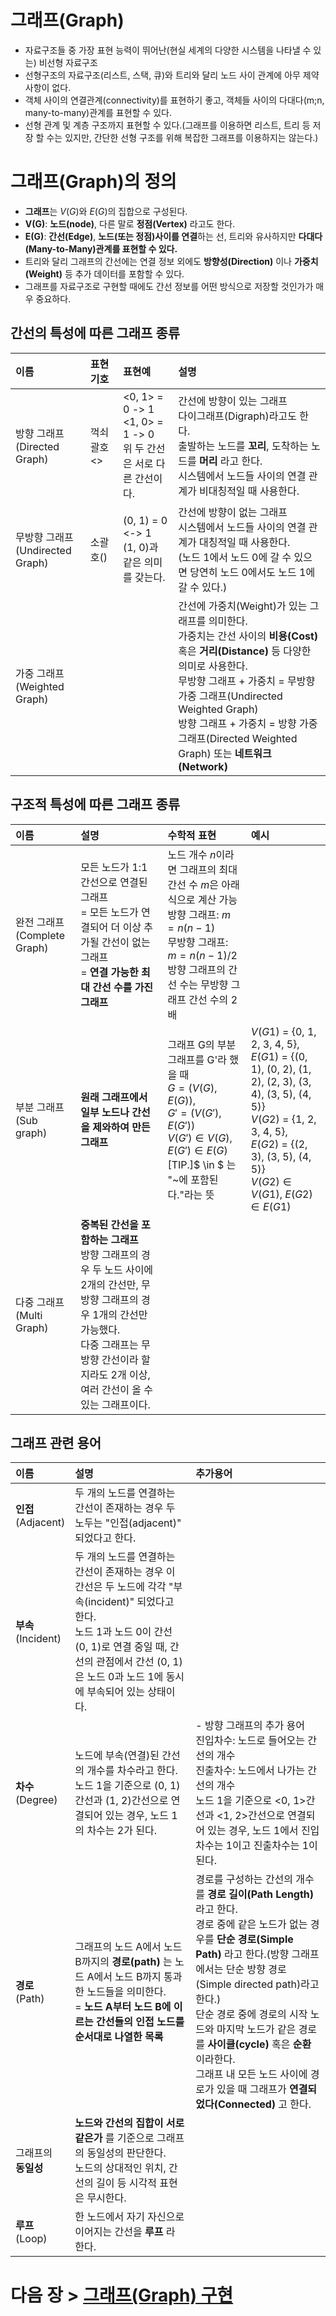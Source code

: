 # 그래프(Graph)
- 자료구조들 중 가장 표현 능력이 뛰어난(현실 세계의 다양한 시스템을 나타낼 수 있는) 비선형 자료구조
- 선형구조의 자료구조(리스트, 스택, 큐)와 트리와 달리 노드 사이 관계에 아무 제약사항이 없다.
- 객체 사이의 연결관계(connectivity)를 표현하기 좋고, 객체들 사이의 다대다(m;n, many-to-many)관계를 표현할 수 있다.
- 선형 관계 및 계층 구조까지 표현할 수 있다.(그래프를 이용하면 리스트, 트리 등 저장 할 수는 있지만, 간단한 선형 구조를 위해 복잡한 그래프를 이용하지는 않는다.)

# 그래프(Graph)의 정의
- **그래프**는 $V(G)$와 $E(G)$의 집합으로 구성된다.
- **V(G)**: **노드(node)**, 다른 말로 **정점(Vertex)** 라고도 한다.
- **E(G)**: **간선(Edge)**, **노드(또는 정점)사이를 연결**하는 선, 트리와 유사하지만 **다대다(Many-to-Many)관계를 표현할 수 있다.**
- 트리와 달리 그래프의 간선에는 연결 정보 외에도 **방향성(Direction)** 이나 **가중치(Weight)** 등 추가 데이터를 포함할 수 있다.
- 그래프를 자료구조로 구현할 때에도 간선 정보를 어떤 방식으로 저장할 것인가가 매우 중요하다.

## 간선의 특성에 따른 그래프 종류
| 이름                                 | 표현기호    | 표현예                                                                   | 설명  |
| :----------------------------------- | :---------- | :----------------------------------------------------------------------- | :------ |
| 방향 그래프<br/>(Directed Graph)     | 꺽쇠 괄호<> | <0, 1> = 0 -> 1<br/><1, 0> = 1 -> 0<br/>위 두 간선은 서로 다른 간선이다. | 간선에 방향이 있는 그래프<br/>다이그래프(Digraph)라고도 한다.<br/>출발하는 노드를 **꼬리**, 도착하는 노드를 **머리** 라고 한다.<br/>시스템에서 노드들 사이의 연결 관계가 비대칭적일 때 사용한다. |
| 무방향 그래프<br/>(Undirected Graph) | 소괄호()    | (0, 1) = 0 <-> 1<br/>(1, 0)과 같은 의미를 갖는다.                        | 간선에 방향이 없는 그래프<br/>시스템에서 노드들 사이의 연결 관계가 대칭적일 때 사용한다.<br/>(노드 1에서 노드 0에 갈 수 있으면 당연히 노드 0에서도 노드 1에 갈 수 있다.)                         |
| 가중 그래프<br/>(Weighted Graph)          |             |                                                                 |간선에 가중치(Weight)가 있는 그래프를 의미한다.<br/>가중치는 간선 사이의 **비용(Cost)** 혹은 **거리(Distance)** 등 다양한 의미로 사용한다.<br/>무방향 그래프 + 가중치 = 무방향 가중 그래프(Undirected Weighted Graph)<br/>방향 그래프 + 가중치 = 방향 가중 그래프(Directed Weighted Graph) 또는 **네트워크(Network)**

## 구조적 특성에 따른 그래프 종류
이름 | 설명 | 수학적 표현 | 예시
:--|:--|:--|:--|
완전 그래프<br/>(Complete Graph)|모든 노드가 1:1 간선으로 연결된 그래프<br/> = 모든 노드가 연결되어 더 이상 추가될 간선이 없는 그래프<br/> = **연결 가능한 최대 간선 수를 가진 그래프**|노드 개수 $n$이라면 그래프의 최대 간선 수 $m$은 아래 식으로 계산 가능 <br/>방향 그래프: $m = n(n - 1)$<br/>무방향 그래프: $m = n(n - 1) / 2$<br/>방향 그래프의 간선 수는 무방향 그래프 간선 수의 2배|
부분 그래프<br/>(Sub graph)|**원래 그래프에서 일부 노드나 간선을 제와하여 만든 그래프**|그래프 G의 부분 그래프를 G'라 했을 때 <br/>$G = (V(G), E(G))$,<br/>$G' = (V(G'), E(G'))$<br/>$V(G') \in V(G)$,<br/> $E(G') \in E(G)$<br/>[TIP.]$ \in $ 는 "~에 포함된다."라는 뜻|$V(G1)$ = {0, 1, 2, 3, 4, 5}, <br/>$E(G1)$ = {(0, 1), (0, 2), (1, 2), (2, 3), (3, 4), (3, 5), (4, 5)}<br/>$V(G2)$ = {1, 2, 3, 4, 5}, <br/>$E(G2)$ = {(2, 3), (3, 5), (4, 5)}<br/>$V(G2) \in V(G1)$, $E(G2) \in E(G1)$   
다중 그래프<br/>(Multi Graph)|**중복된 간선을 포함하는 그래프** <br/>방향 그래프의 경우 두 노드 사이에 2개의 간선만, 무방향 그래프의 경우 1개의 간선만 가능했다.<br/>다중 그래프는 무방향 간선이라 할지라도 2개 이상, 여러 간선이 올 수 있는 그래프이다.


## 그래프 관련 용어
이름 | 설명 | 추가용어
:--|:--|:--
**인접**<br/>(Adjacent)|두 개의 노드를 연결하는 간선이 존재하는 경우 두 노두는 "인접(adjacent)" 되었다고 한다.
**부속**<br/>(Incident)|두 개의 노드를 연결하는 간선이 존재하는 경우 이 간선은 두 노드에 각각 "부속(incident)" 되었다고 한다.<br/>노드 1과 노드 0이 간선 (0, 1)로 연결 중일 때, 간선의 관점에서 간선 (0, 1)은 노드 0과 노드 1에 동시에 부속되어 있는 상태이다.
**차수**<br/>(Degree)|노드에 부속(연결)된 간선의 개수를 차수라고 한다.<br/>노드 1을 기준으로 (0, 1)간선과 (1, 2)간선으로 연결되어 있는 경우, 노드 1의 차수는 2가 된다.|- 방향 그래프의 추가 용어<br/>진입차수: 노드로 들어오는 간선의 개수<br/>진출차수: 노드에서 나가는 간선의 개수<br/>노드 1을 기준으로 <0, 1>간선과 <1, 2>간선으로 연결되어 있는 경우, 노드 1에서 진입차수는 1이고 진출차수는 1이 된다.
**경로**<br/>(Path)|그래프의 노드 A에서 노드 B까지의 **경로(path)** 는 노드 A에서 노드 B까지 통과한 노드들을 의미한다.<br/> = **노드 A부터 노드 B에 이르는 간선들의 인접 노드를 순서대로 나열한 목록**|경로를 구성하는 간선의 개수를 **경로 길이(Path Length)** 라고 한다.<br/>경로 중에 같은 노드가 없는 경우를 **단순 경로(Simple Path)** 라고 한다.(방향 그래프에서는 단순 방향 경로(Simple directed path)라고 한다.)<br/>단순 경로 중에 경로의 시작 노드와 마지막 노드가 같은 경로를 **사이클(cycle)** 혹은 **순환** 이라한다.<br/>그래프 내 모든 노드 사이에 경로가 있을 때 그래프가 **연결되었다(Connected)** 고 한다.
그래프의 <br/>**동일성**|**노드와 간선의 집합이 서로 같은가** 를 기준으로 그래프의 동일성의 판단한다.<br/>노드의 상대적인 위치, 간선의 길이 등 시각적 표현은 무시한다.
**루프**<br/>(Loop)|한 노드에서 자기 자신으로 이어지는 간선을 **루프** 라 한다.

# 다음 장 > [그래프(Graph) 구현](MakeGraph.md)